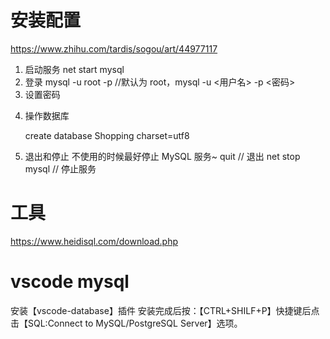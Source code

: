 # 安装配置
https://www.zhihu.com/tardis/sogou/art/44977117

1. 启动服务
net start mysql
2. 登录
mysql -u root -p //默认为 root，mysql -u <用户名> -p <密码>
3. 设置密码
<!-- ALTER USER 'root'@'localhost' IDENTIFIED BY 'new_password'; -->
4. 操作数据库

   create database Shopping charset=utf8

5. 退出和停止
  不使用的时候最好停止 MySQL 服务~
  quit  // 退出
  net stop mysql // 停止服务

# 工具
https://www.heidisql.com/download.php

# vscode mysql
安装【vscode-database】插件
安装完成后按：【CTRL+SHILF+P】快捷键后点击【SQL:Connect to MySQL/PostgreSQL Server】选项。